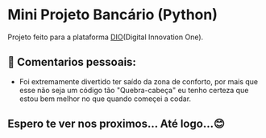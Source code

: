 
# Mini Projeto Bancário  (Python)

Projeto feito para a plataforma [DIO](https://www.dio.me/)(Digital Innovation One).

## 💭 Comentarios pessoais:

- Foi extremamente divertido ter saído da zona de conforto, por mais que esse não seja um código tão "Quebra-cabeça" eu tenho certeza que estou bem melhor no que quando começei a codar.

## Espero te ver nos proximos... Até logo...😊
